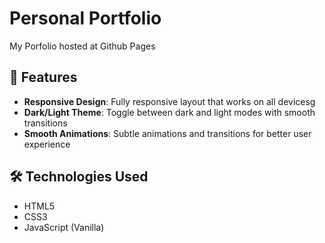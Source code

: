 # Personal Portfolio

My Porfolio hosted at Github Pages

## 🌟 Features

- **Responsive Design**: Fully responsive layout that works on all devicesg
- **Dark/Light Theme**: Toggle between dark and light modes with smooth transitions
- **Smooth Animations**: Subtle animations and transitions for better user experience

## 🛠️ Technologies Used

- HTML5
- CSS3
- JavaScript (Vanilla)
